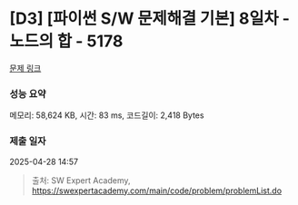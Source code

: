 # [D3] [파이썬 S/W 문제해결 기본] 8일차 - 노드의 합 - 5178 

[문제 링크](https://swexpertacademy.com/main/code/problem/problemDetail.do?contestProbId=AWTa2VIq4mYDFAVT) 

### 성능 요약

메모리: 58,624 KB, 시간: 83 ms, 코드길이: 2,418 Bytes

### 제출 일자

2025-04-28 14:57



> 출처: SW Expert Academy, https://swexpertacademy.com/main/code/problem/problemList.do